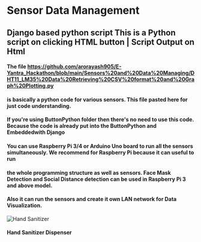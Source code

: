 
# Sensor Data Management
## Django based python script This is a Python script on clicking HTML button | Script Output on Html
#### The file https://github.com/arorayash905/E-Yantra_Hackathon/blob/main/Sensors%20and%20Data%20Managing/DHT11_LM35%20Data%20Retrieving%20CSV%20format%20and%20Graph%20Plotting.py
#### is basically a python code for various sensors. This file pasted here for just code understanding. 
#### If you're using ButtonPython folder then there's no need to use this code. Because the code is already put into the ButtonPython and Embeddedwith Django

#### You can use Raspberry Pi 3/4 or Arduino Uno board to run all the sensors simultaneously. We recommend for Raspberry Pi because it can useful to run
#### the whole programming structure as well as sensors. Face Mask Detection and Social Distance detection can be used in Raspberry Pi 3 and above model.
#### Also it can run the sensors and create it own LAN network for Data Visualization.

![Hand Sanitizer]( https://github.com/arorayash905/E-Yantra_Hackathon/blob/main/Sensors%20and%20Data%20Managing/ezgif-4-99bedab73f15.gif )

#### Hand Sanitizer Dispenser 
